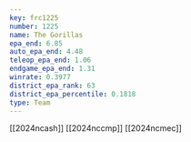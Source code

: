 ```yaml
---
key: frc1225
number: 1225
name: The Gorillas
epa_end: 6.85
auto_epa_end: 4.48
teleop_epa_end: 1.06
endgame_epa_end: 1.31
winrate: 0.3977
district_epa_rank: 63
district_epa_percentile: 0.1818
type: Team
---
```

[[2024ncash]]
[[2024nccmp]]
[[2024ncmec]]

